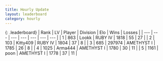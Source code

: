 ```yaml
---
title: Hourly Update
layout: leaderboard
category: hourly
---
```


{: .leaderboard}
| Rank | LV | Player | Division | Elo | Wins | Losses |
| --- | --- | --- | --- | --- | --- | --- |
| <span data-change="0">1</span> | 863 | <span title="ID: 675058">Lookk</span> | RUBY IV | <span data-change="0">1818</span> | <span data-change="0">55</span> | <span data-change="0">27</span> |
| <span data-change="0">2</span> | 103 | <span title="ID: 459203">Kitty409</span> | RUBY IV | <span data-change="0">1804</span> | <span data-change="0">37</span> | <span data-change="0">8</span> |
| <span data-change="1">3</span> | 685 | <span title="ID: 544038">297974</span> | AMETHYST I | <span data-change="6">1785</span> | <span data-change="1">26</span> | <span data-change="1">8</span> |
| <span data-change="-1">4</span> | 1025 | <span title="ID: 1034">Arma444</span> | AMETHYST I | <span data-change="0">1780</span> | <span data-change="0">30</span> | <span data-change="0">11</span> |
| <span data-change="3">5</span> | 1161 | <span title="ID: 540690">poon</span> | AMETHYST I | <span data-change="28">1778</span> | <span data-change="3">37</span> | <span data-change="1">11</span> |